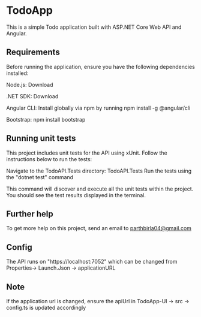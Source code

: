 # TodoApp

This is a simple Todo application built with ASP.NET Core Web API and Angular.

## Requirements

Before running the application, ensure you have the following dependencies installed:

Node.js: Download

.NET SDK: Download

Angular CLI: Install globally via npm by running npm install -g @angular/cli

Bootstrap: npm install bootstrap

## Running unit tests
This project includes unit tests for the API using xUnit. Follow the instructions below to run the tests:

Navigate to the TodoAPI.Tests directory: TodoAPI.Tests
Run the tests using the "dotnet test" command

This command will discover and execute all the unit tests within the project. You should see the test results displayed in the terminal.

## Further help

To get more help on this project, send an email to parthbirla04@gmail.com

## Config

The API runs on "https://localhost:7052" which can be changed from Properties-> Launch.Json -> applicationURL

## Note

If the application url is changed, ensure the apiUrl in TodoApp-UI -> src -> config.ts is updated accordingly 
